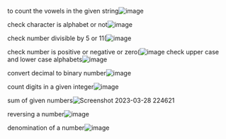 to count the vowels in the given string![image](https://user-images.githubusercontent.com/122254229/228319447-cf898378-2cb7-4c07-84b8-daba763d343f.png)

check character is alphabet or not![image](https://user-images.githubusercontent.com/122254229/228316131-eba5e6a9-4d08-492f-9a73-55b1697838d6.png)

check number divisible by 5 or 11(![image](https://user-images.githubusercontent.com/122254229/228315851-70fe00bc-516f-4805-ae63-7eecb64cfd98.png)

check number is positive or negative or zero(![image](https://user-images.githubusercontent.com/122254229/228315568-ee3869db-3d54-4f1b-aa20-ea206e573b61.png)
check upper case and lower case alphabets![image](https://user-images.githubusercontent.com/122254229/228316387-98feb5d7-411e-47f2-83e4-7e991a001634.png)

convert decimal to binary number![image](https://user-images.githubusercontent.com/122254229/228319982-c91e0531-09cd-44c4-a6fc-ec3f27280310.png)

count digits in a given integer![image](https://user-images.githubusercontent.com/122254229/228320258-323da3a2-5195-47a9-8db4-eb94089b5244.png)
     
sum of given numbers![Screenshot 2023-03-28 224621](https://user-images.githubusercontent.com/122254229/228319743-1fd5add1-a346-4e83-ab53-51db9013e6f5.png)

reversing a number![image](https://user-images.githubusercontent.com/122254229/228318980-dc1391db-6b34-4f11-ac18-f7c2b699fff5.png)

denomination of a number![image](https://user-images.githubusercontent.com/122254229/228321096-0e75e2a4-f8d4-4567-9607-6da450e02507.png)
